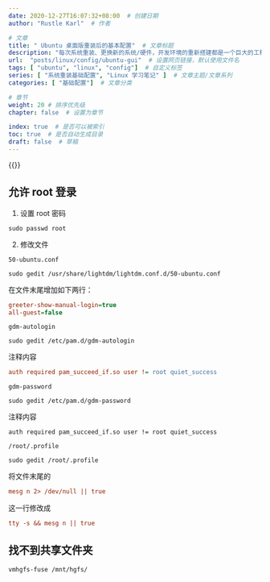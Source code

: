 ```yaml
---
date: 2020-12-27T16:07:32+08:00  # 创建日期
author: "Rustle Karl"  # 作者

# 文章
title: " Ubuntu 桌面版重装后的基本配置"  # 文章标题
description: "每次系统重装、更换新的系统/硬件，开发环境的重新搭建都是一个巨大的工程"
url:  "posts/linux/config/ubuntu-gui"  # 设置网页链接，默认使用文件名
tags: [ "ubuntu", "linux", "config"]  # 自定义标签
series: [ "系统重装基础配置", "Linux 学习笔记" ]  # 文章主题/文章系列
categories: [ "基础配置"]  # 文章分类

# 章节
weight: 20 # 排序优先级
chapter: false  # 设置为章节

index: true  # 是否可以被索引
toc: true  # 是否自动生成目录
draft: false  # 草稿
---
```


{{<link src="posts/linux/config/ubuntu">}}

## 允许 root 登录

1. 设置 root 密码

```shell
sudo passwd root
```

2. 修改文件

`50-ubuntu.conf`

```shell
sudo gedit /usr/share/lightdm/lightdm.conf.d/50-ubuntu.conf
```

在文件末尾增加如下两行：

```ini
greeter-show-manual-login=true
all-guest=false  
```

`gdm-autologin`

```shell
sudo gedit /etc/pam.d/gdm-autologin
```

注释内容

```ini
auth required pam_succeed_if.so user != root quiet_success
```

`gdm-password`

```shell
sudo gedit /etc/pam.d/gdm-password
```

注释内容

```shell
auth required pam_succeed_if.so user != root quiet_success
```

`/root/.profile`

```shell
sudo gedit /root/.profile
```

将文件末尾的

```ini
mesg n 2> /dev/null || true
```

这一行修改成

```ini
tty -s && mesg n || true
```

## 找不到共享文件夹

```shell
vmhgfs-fuse /mnt/hgfs/
```
